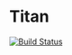 # Titan

[![Build Status](https://travis-ci.org/malmaud/Titan.jl.svg?branch=master)](https://travis-ci.org/malmaud/Titan.jl)
